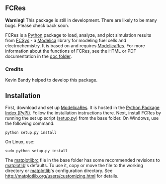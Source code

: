 FCRes
-----
**Warning!**  This package is still in development.  There are likely to be many
bugs.  Please check back soon.

FCRes is a [Python] package to load, analyze, and plot simulation results from
[FCSys] - a [Modelica] library for modeling fuel cells and electrochemistry.  It
is based on and requires [ModelicaRes].  For more information about the
functions of FCRes, see the HTML or PDF documentation in the [doc folder](doc).

### Credits

Kevin Bandy helped to develop this package.

## Installation

First, download and set up [ModelicaRes].  It is hosted in the
[Python Package Index (PyPI)](http://pypi.python.org/pypi/ModelicaRes).  Follow
the installation instructions there. Next, install FCRes by running the set up
script ([setup.py](setup.py)) from the base folder.  On Windows, use the
following command:

    python setup.py install

On Linux, use:

    sudo python setup.py install

The [matplotlibrc](matplotlibrc) file in the base folder has some recommended
revisions to [matplotlib]'s defaults.  To use it, copy or move the file to the
working directory or [matplotlib]'s configuration directory.  See
http://matplotlib.org/users/customizing.html for details.

[FCSys]: http://kdavies4.github.io/FCSys/
[Python]: http://www.python.org
[Modelica]: http://www.modelica.org
[ModelicaRes]: http://kdavies4.github.io/ModelicaRes/
[matplotlib]: http://www.matplotlib.org
